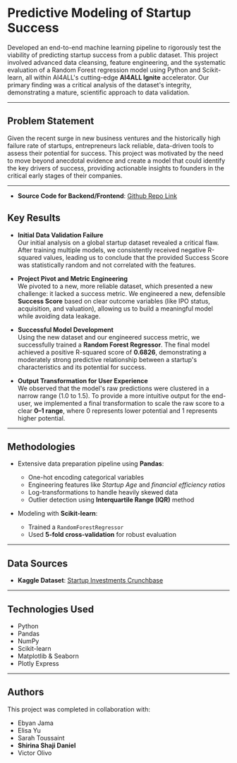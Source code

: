 # Predictive Modeling of Startup Success

Developed an end-to-end machine learning pipeline to rigorously test the viability of predicting startup success from a public dataset. This project involved advanced data cleansing, feature engineering, and the systematic evaluation of a Random Forest regression model using Python and Scikit-learn, all within AI4ALL's cutting-edge **AI4ALL Ignite** accelerator. Our primary finding was a critical analysis of the dataset's integrity, demonstrating a mature, scientific approach to data validation.

---

## Problem Statement

Given the recent surge in new business ventures and the historically high failure rate of startups, entrepreneurs lack reliable, data-driven tools to assess their potential for success. This project was motivated by the need to move beyond anecdotal evidence and create a model that could identify the key drivers of success, providing actionable insights to founders in the critical early stages of their companies.

---
- **Source Code for Backend/Frontend**: [Github Repo Link](https://github.com/shirinadan/AI4ALL-Project)
## Key Results

- **Initial Data Validation Failure**  
  Our initial analysis on a global startup dataset revealed a critical flaw. After training multiple models, we consistently received negative R-squared values, leading us to conclude that the provided Success Score was statistically random and not correlated with the features.

- **Project Pivot and Metric Engineering**  
  We pivoted to a new, more reliable dataset, which presented a new challenge: it lacked a success metric. We engineered a new, defensible **Success Score** based on clear outcome variables (like IPO status, acquisition, and valuation), allowing us to build a meaningful model while avoiding data leakage.

- **Successful Model Development**  
  Using the new dataset and our engineered success metric, we successfully trained a **Random Forest Regressor**. The final model achieved a positive R-squared score of **0.6826**, demonstrating a moderately strong predictive relationship between a startup's characteristics and its potential for success.

- **Output Transformation for User Experience**  
  We observed that the model's raw predictions were clustered in a narrow range (1.0 to 1.5). To provide a more intuitive output for the end-user, we implemented a final transformation to scale the raw score to a clear **0–1 range**, where 0 represents lower potential and 1 represents higher potential.

---

## Methodologies

- Extensive data preparation pipeline using **Pandas**:
  - One-hot encoding categorical variables
  - Engineering features like *Startup Age* and *financial efficiency ratios*
  - Log-transformations to handle heavily skewed data
  - Outlier detection using **Interquartile Range (IQR)** method

- Modeling with **Scikit-learn**:
  - Trained a `RandomForestRegressor`
  - Used **5-fold cross-validation** for robust evaluation

---

## Data Sources

- **Kaggle Dataset**: [Startup Investments Crunchbase](https://www.kaggle.com/datasets/arindam235/startup-investments-crunchbase)

---

## Technologies Used

- Python  
- Pandas  
- NumPy  
- Scikit-learn  
- Matplotlib & Seaborn  
- Plotly Express  

---

## Authors

This project was completed in collaboration with:

- Ebyan Jama
- Elisa Yu
- Sarah Toussaint  
- **Shirina Shaji Daniel**
- Victor Olivo
